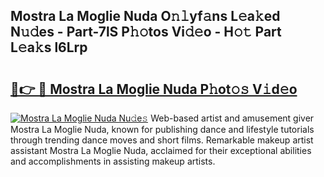 ## Mostra La Moglie Nuda O𝚗𝚕yf𝚊ns L𝚎a𝚔ed N𝚞𝚍es - Part-7lS P𝚑𝚘tos Vi𝚍𝚎o - H𝚘𝚝 Part L𝚎a𝚔s l6Lrp

# <h2><a href="http://kfckuc.oniu.top/?m=Mostra+La+Moglie+Nuda">🔗👉 🔴 Mostra La Moglie Nuda P𝚑ot𝚘𝚜 V𝚒d𝚎o</a></h2>

[![Mostra La Moglie Nuda Nu𝚍e𝚜](https://i.imgur.com/0qMVB7G.gif)](http://kfckuc.oniu.top/?m=Mostra+La+Moglie+Nuda)
Web-based artist and amusement giver Mostra La Moglie Nuda, known for publishing dance and lifestyle tutorials through trending dance moves and short films. Remarkable makeup artist assistant Mostra La Moglie Nuda, acclaimed for their exceptional abilities and accomplishments in assisting makeup artists.  
